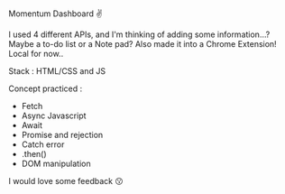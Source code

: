 Momentum Dashboard ✌

I used 4 different APIs, and I'm thinking of adding some information…? Maybe a to-do list or a Note pad? 
Also made it into a Chrome Extension! Local for now..
 
Stack : HTML/CSS and JS 

Concept practiced : 
- Fetch 
- Async Javascript 
- Await 
- Promise and rejection 
- Catch error 
- .then()
- DOM manipulation 

I would love some feedback 😗

